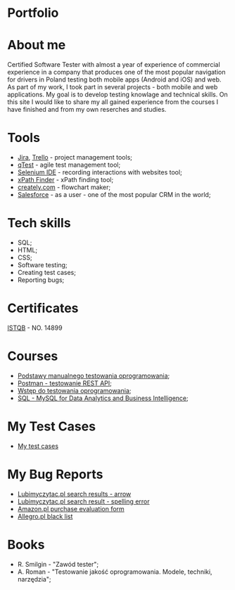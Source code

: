 # Portfolio

# About me
Certified Software Tester with almost a year of experience of commercial experience in a company that produces one of the most popular navigation for drivers in Poland testing both mobile apps (Android and iOS) and web. As part of my work, I took part in several projects - both mobile and web applications. My goal is to develop testing knowlage and technical skills. On this site I would like to share my all gained experience from the courses I have finished and from my own reserches and studies.

# Tools
* [Jira](https://www.atlassian.com/pl/software/jira), [Trello](https://trello.com/pl) - project management tools;
* [qTest](https://www.tricentis.com/products/agile-dev-testing-qtest/) - agile test management tool;
* [Selenium IDE](https://chrome.google.com/webstore/detail/selenium-ide/mooikfkahbdckldjjndioackbalphokd) - recording interactions with websites tool;
* [xPath Finder](https://chrome.google.com/webstore/detail/xpath-finder/ihnknokegkbpmofmafnkoadfjkhlogph) - xPath finding tool;
* [creately.com](https://app.creately.com/) - flowchart maker;
* [Salesforce](https://www.salesforce.com/eu/) - as a user - one of the most popular CRM in the world;

# Tech skills
* SQL;
* HTML;
* CSS;
* Software testing;
* Creating test cases;
* Reporting bugs;

# Certificates
[ISTQB](http://scr.istqb.org/?name=&number=14899%2FFLCT%2F2020&orderBy=relevancy&orderDirection=&dateStart=&dateEnd=&expiryStart=&expiryEnd=&certificationBody=&examProvider=&certificationLevel=&country=) - NO. 14899

# Courses
* [Podstawy manualnego testowania oprogramowania](https://www.udemy.com/certificate/UC-23410372-174a-4667-8390-695fb4e8d385/);
* [Postman - testowanie REST API](https://www.udemy.com/certificate/UC-90944542-e0a2-4045-9724-472579a8dd29/);
* [Wstęp do testowania oprogramowania](https://www.udemy.com/certificate/UC-0ae693a6-da9b-4ec5-b2b3-fac2acd147c6/);
* [SQL - MySQL for Data Analytics and Business Intelligence](https://www.udemy.com/certificate/UC-58e9dd3d-333c-4625-a76f-acf4f0e14866/);

# My Test Cases
* [My test cases](https://docs.google.com/spreadsheets/d/1oJbdtVyLhAItWBG22CWhneczLSXlRFOm_771jgnxrmE/edit?usp=sharing)

# My Bug Reports
* [Lubimyczytac.pl search results - arrow](https://docs.google.com/document/d/1V6m7Rkm5O3d3RDqa0u7uySx_wlm3XjAeQmwKBAf4jGQ/edit?usp=sharing)
* [Lubimyczytac.pl search result - spelling error](https://docs.google.com/document/d/1mS0SX6ZDvPHvwsJBrJ2mya34zjT4uFIHBMqEft2cYBY)
* [Amazon.pl purchase evaluation form](https://docs.google.com/document/d/14p7HHReVOaqkEgJhiaD9-syM8RIUw-hFRCzkQTShVSs/edit?usp=sharing)
* [Allegro.pl black list](https://docs.google.com/document/d/1iXp3kYFQgqXvEs581oDbKUobTeCY1aumlchHABXkjp0/edit?usp=sharing)

# Books
* R. Smilgin - "Zawód tester";
* A. Roman - "Testowanie jakość oprogramowania. Modele, techniki, narzędzia";
